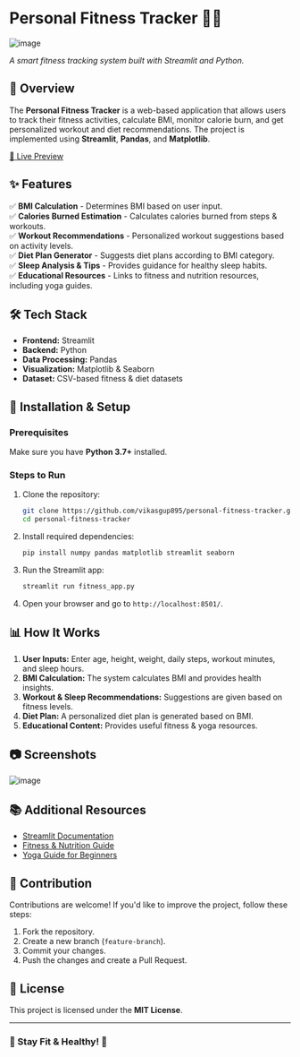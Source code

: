 # Personal Fitness Tracker 🏋️‍♂️
![image](https://github.com/user-attachments/assets/3a33bcab-abf5-4e67-a813-348467543a76)


*A smart fitness tracking system built with Streamlit and Python.*

## 📌 Overview
The **Personal Fitness Tracker** is a web-based application that allows users to track their fitness activities, calculate BMI, monitor calorie burn, and get personalized workout and diet recommendations. The project is implemented using **Streamlit**, **Pandas**, and **Matplotlib**.

[🔗 Live Preview](https://track-my-fitness.streamlit.app/)


## ✨ Features
✅ **BMI Calculation** - Determines BMI based on user input.  
✅ **Calories Burned Estimation** - Calculates calories burned from steps & workouts.  
✅ **Workout Recommendations** - Personalized workout suggestions based on activity levels.  
✅ **Diet Plan Generator** - Suggests diet plans according to BMI category.  
✅ **Sleep Analysis & Tips** - Provides guidance for healthy sleep habits.  
✅ **Educational Resources** - Links to fitness and nutrition resources, including yoga guides.

## 🛠️ Tech Stack
- **Frontend:** Streamlit
- **Backend:** Python
- **Data Processing:** Pandas
- **Visualization:** Matplotlib & Seaborn
- **Dataset:** CSV-based fitness & diet datasets

## 🚀 Installation & Setup
### Prerequisites
Make sure you have **Python 3.7+** installed.

### Steps to Run
1. Clone the repository:
   ```sh
   git clone https://github.com/vikasgup895/personal-fitness-tracker.git
   cd personal-fitness-tracker
   ```
2. Install required dependencies:
   ```sh
   pip install numpy pandas matplotlib streamlit seaborn
   ```
3. Run the Streamlit app:
   ```sh
   streamlit run fitness_app.py
   ```
4. Open your browser and go to `http://localhost:8501/`.

## 📊 How It Works
1. **User Inputs:** Enter age, height, weight, daily steps, workout minutes, and sleep hours.
2. **BMI Calculation:** The system calculates BMI and provides health insights.
3. **Workout & Sleep Recommendations:** Suggestions are given based on fitness levels.
4. **Diet Plan:** A personalized diet plan is generated based on BMI.
5. **Educational Content:** Provides useful fitness & yoga resources.

## 📷 Screenshots
![image](https://github.com/user-attachments/assets/81ca63ed-64df-45cf-9e90-63cdace92176)

## 📚 Additional Resources
- [Streamlit Documentation](https://docs.streamlit.io/)
- [Fitness & Nutrition Guide](https://www.healthline.com/nutrition/)
- [Yoga Guide for Beginners](https://www.yogajournal.com/poses/)

## 🤝 Contribution
Contributions are welcome! If you'd like to improve the project, follow these steps:
1. Fork the repository.
2. Create a new branch (`feature-branch`).
3. Commit your changes.
4. Push the changes and create a Pull Request.

## 📜 License
This project is licensed under the **MIT License**.

---
### 🎯 Stay Fit & Healthy! 💪
